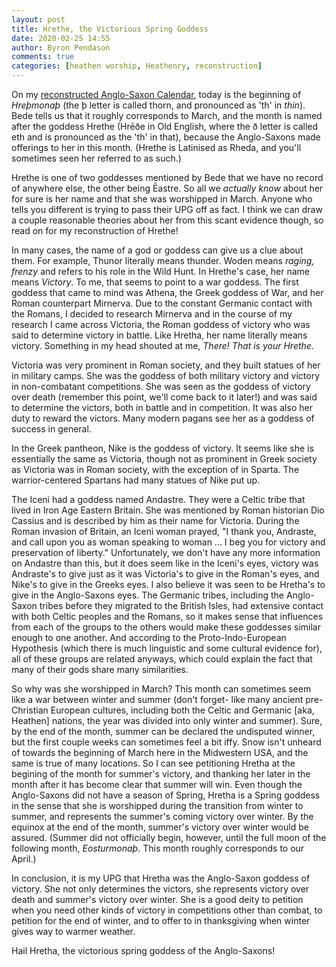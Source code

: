 ```yaml
---
layout: post
title: Hrethe, the Victorious Spring Goddess
date: 2020-02-25 14:55
author: Byron Pendason
comments: true
categories: [heathen worship, Heathenry, reconstruction]
---
```

On my <a href="/the-anglo-saxon-calendar/">reconstructed Anglo-Saxon Calendar</a>, today is the beginning of <em>Hreþmonaþ</em> (the þ letter is called thorn, and pronounced as 'th' in <em>thin</em>). Bede tells us that it roughly corresponds to March, and the month is named after the goddess Hrethe (Hrēðe in Old English, where the ð letter is called eth and is pronounced as the 'th' in that), because the Anglo-Saxons made offerings to her in this month. (Hrethe is Latinised as Rheda, and you'll sometimes seen her referred to as such.)

Hrethe is one of two goddesses mentioned by Bede that we have no record of anywhere else, the other being Ēastre. So all we <em>actually know</em> about her for sure is her name and that she was worshipped in March. Anyone who tells you different is trying to pass their UPG off as fact. I think we can draw a couple reasonable theories about her from this scant evidence though, so read on for my reconstruction of Hrethe!

In many cases, the name of a god or goddess can give us a clue about them. For example, Thunor literally means thunder. Woden means <em>raging, frenzy</em> and refers to his role in the Wild Hunt. In Hrethe's case, her name means <em>Victory</em>. To me, that seems to point to a war goddess. The first goddess that came to mind was Athena, the Greek goddess of War, and her Roman counterpart Mirnerva. Due to the constant Germanic contact with the Romans, I decided to research Mirnerva and in the course of my research I came across Victoria, the Roman goddess of victory who was said to determine victory in battle. Like Hretha, her name literally means victory. Something in my head shouted at me, <em>There! That is your Hrethe.</em>

Victoria was very prominent in Roman society, and they built statues of her in military camps. She was the goddess of both military victory and victory in non-combatant competitions. She was seen as the goddess of victory over death (remember this point, we'll come back to it later!) and was said to determine the victors, both in battle and in competition. It was also her duty to reward the victors. Many modern pagans see her as a goddess of success in general.

In the Greek pantheon, Nike is the goddess of victory. It seems like she is essentially the same as Victoria, though not as prominent in Greek society as Victoria was in Roman society, with the exception of in Sparta. The warrior-centered Spartans had many statues of Nike put up.

The Iceni had a goddess named Andastre. They were a Celtic tribe that lived in Iron Age Eastern Britain. She was mentioned by Roman historian Dio Cassius and is described by him as their name for Victoria. During the Roman invasion of Britain, an Iceni woman prayed, "I thank you, Andraste, and call upon you as woman speaking to woman ... I beg you for victory and preservation of liberty." Unfortunately, we don't have any more information on Andastre than this, but it does seem like in the Iceni's eyes, victory was Andraste's to give just as it was Victoria's to give in the Roman's eyes, and Nike's to give in the Greeks eyes. I also believe it was seen to be Hretha's to give in the Anglo-Saxons eyes. The Germanic tribes, including the Anglo-Saxon tribes before they migrated to the British Isles, had extensive contact with both Celtic peoples and the Romans, so it makes sense that influences from each of the groups to the others would make these goddesses similar enough to one another. And according to the Proto-Indo-European Hypothesis (which there is much linguistic and some cultural evidence for), all of these groups are related anyways, which could explain the fact that many of their gods share many similarities.

So why was she worshipped in March? This month can sometimes seem like a war between winter and summer (don't forget- like many ancient pre-Christian European cultures, including both the Celtic and Germanic [aka, Heathen] nations, the year was divided into only winter and summer). Sure, by the end of the month, summer can be declared the undisputed winner, but the first couple weeks can sometimes feel a bit iffy. Snow isn't unheard of towards the beginning of March here in the Midwestern USA, and the same is true of many locations. So I can see petitioning Hretha at the begining of the month for summer's victory, and thanking her later in the month after it has become clear that summer will win. Even though the Anglo-Saxons did not have a season of Spring, Hretha is a Spring goddess in the sense that she is worshipped during the transition from winter to summer, and represents the summer's coming victory over winter. By the equinox at the end of the month, summer's victory over winter would be assured. (Summer did not officially begin, however, until the full moon of the following month, <em>Eosturmonaþ</em>. This month roughly corresponds to our April.)

In conclusion, it is my UPG that Hretha was the Anglo-Saxon goddess of victory. She not only determines the victors, she represents victory over death and summer's victory over winter. She is a good deity to petition when you need other kinds of victory in competitions other than combat, to petition for the end of winter, and to offer to in thanksgiving when winter gives way to warmer weather.

Hail Hretha, the victorious spring goddess of the Anglo-Saxons!
